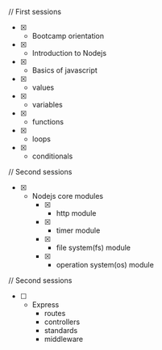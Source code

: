 // First sessions

-[x] - Bootcamp orientation
-[x] - Introduction to Nodejs
-[x] - Basics of javascript

-[x] - values
-[x] - variables
-[x] - functions
-[x] - loops
-[x] - conditionals

// Second sessions

-[x] - Nodejs core modules
    - [x] - http module
    - [x] - timer module
    - [x] - file system(fs) module
    - [x] - operation system(os) module

// Second sessions

- [ ] - Express 
    - routes
    - controllers
    - standards
    - middleware